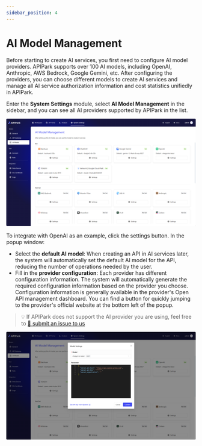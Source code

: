 ```yaml
---
sidebar_position: 4
---
```


# AI Model Management

Before starting to create AI services, you first need to configure AI model providers. APIPark supports over 100 AI models, including OpenAI, Anthropic, AWS Bedrock, Google Gemini, etc. After configuring the providers, you can choose different models to create AI services and manage all AI service authorization information and cost statistics unifiedly in APIPark.

Enter the **System Settings** module, select **AI Model Management** in the sidebar, and you can see all AI providers supported by APIPark in the list.

![](images/2024-10-26-14-37-38.png)

To integrate with OpenAI as an example, click the settings button. In the popup window:

- Select the **default AI model**: When creating an API in AI services later, the system will automatically set the default AI model for the API, reducing the number of operations needed by the user.
- Fill in the **provider configuration**: Each provider has different configuration information. The system will automatically generate the required configuration information based on the provider you choose. Configuration information is generally available in the provider's Open API management dashboard. You can find a button for quickly jumping to the provider's official website at the bottom left of the popup.

> 💡 If APIPark does not support the AI provider you are using, feel free to [🔗 submit an issue to us](https://github.com/APIParkLab/APIPark/issues/new)

![](images/2024-10-26-15-10-43.png)